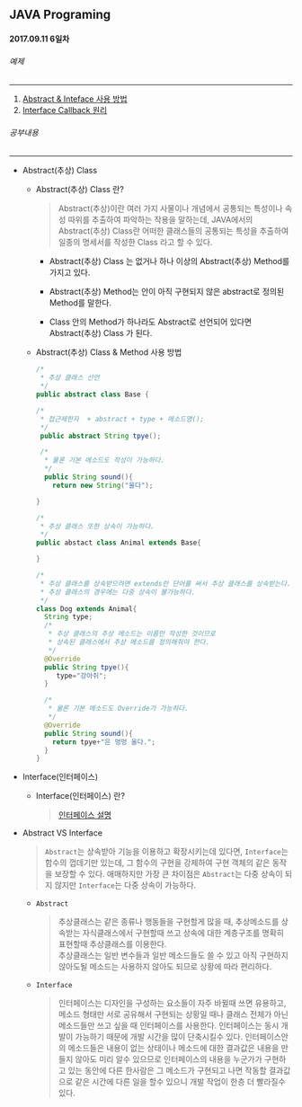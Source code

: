 JAVA Programing
----------------------------------------------------
#### 2017.09.11 6일차

###### 예제
____________________________________________________

  1. [Abstract & Inteface 사용 방법]()
  2. [Interface Callback 원리]()

###### 공부내용
____________________________________________________

  - Abstract(추상) Class

    - Abstract(추상) Class 란?

      >  Abstract(추상)이란 여러 가지 사물이나 개념에서 공통되는 특성이나 속성 따위를 추출하여 파악하는 작용을 말하는데, JAVA에서의 Abstract(추상) Class란 어떠한 클래스들의 공통되는 특성을 추출하여 일종의 명세서를 작성한 Class 라고 할 수 있다.

      - Abstract(추상) Class 는 없거나 하나 이상의 Abstract(추상) Method를 가지고 있다.

      - Abstract(추상) Method는 안이 아직 구현되지 않은 abstract로 정의된 Method를 말한다.

      - Class 안의 Method가 하나라도 Abstract로 선언되어 있다면 Abstract(추상) Class 가 된다.

    - Abstract(추상) Class & Method 사용 방법

        ```java
        /*
         * 추상 클래스 선언
         */
        public abstract class Base {

        /*
         * 접근제한자  + abstract + type + 메소드명();
         */
         public abstract String tpye();

         /*
          * 물론 기본 메소드도 작성이 가능하다.
          */
          public String sound(){
            return new String("울다");

        }

        /*
         * 추상 클래스 또한 상속이 가능하다.
         */
        public abstact class Animal extends Base{

        }

        /*
         * 추상 클래스를 상속받으려면 extends란 단어를 써서 추상 클래스를 상속받는다.
         * 추상 클래스의 경우에는 다중 상속이 불가능하다.
         */
        class Dog extends Animal{
          String type;
          /*
           * 추상 클래스의 추상 메소드는 이름만 작성한 것이므로
           * 상속된 클래스에서 추상 메소드를 정의해줘야 한다.
           */
          @Override
          public String tpye(){
             type="강아쥐";
          }

          /*
           * 물론 기본 메소드도 Override가 가능하다.
           */
          @Override
          public String sound(){
            return tpye+"은 멍멍 울다.";
          }
        }
        ```

  - Interface(인터페이스)

    - Interface(인터페이스) 란?

      > [인터페이스 설명](https://github.com/Hooooong/DAY2_Change)

  - Abstract VS Interface

    > `Abstract`는 상속받아 기능을 이용하고 확장시키는데 있다면, `Interface`는 함수의 껍데기만 있는데, 그 함수의 구현을 강제하여 구현 객체의 같은 동작을 보장할 수 있다. 애매하지만 가장 큰 차이점은 `Abstract`는 다중 상속이 되지 않지만 `Interface`는 다중 상속이 가능하다.

    - `Abstract`

      > 추상클래스는 같은 종류나 행동들을 구현할게 많을 때, 추상메소드를 상속받는 자식클래스에서 구현할때 쓰고 상속에 대한 계층구조를 명확히 표현할때 추상클래스를 이용한다.<br>
      추상클래스는 일반 변수들과 일반 메소드들도 쓸 수 있고 아직 구현하지 않아도될 메소드는 사용하지 않아도 되므로 상황에 따라 편리하다.

    - `Interface`

      > 인터페이스는 디자인을 구성하는 요소들이 자주 바뀔때 쓰면 유용하고, 메소드 형태만 서로 공유해서 구현되는 상황일 때나 클래스 전체가 아닌 메소드들만 쓰고 싶을 때 인터페이스를 사용한다. 인터페이스는 동시 개발이 가능하기 때문에 개발 시간을 많이 단축시킬수 있다. 인터페이스안의 메소드들은 내용이 없는 상태이나 메소드에 대한 결과값은 내용을 만들지 않아도 미리 알수 있으므로 인터페이스의 내용을 누군가가 구현하고 있는 동안에 다른 한사람은 그 메소드가 구현되고 나면 작동할 결과값으로 같은 시간에 다른 일을 할수 있으니 개발 작업이 한층 더 빨라질수 있다.
